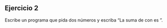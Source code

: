 #

## Ejercicio 2

Escribe un programa que pida dos números y escriba “La suma de <numero-uno> con <numero-dos> es <resultado>”.